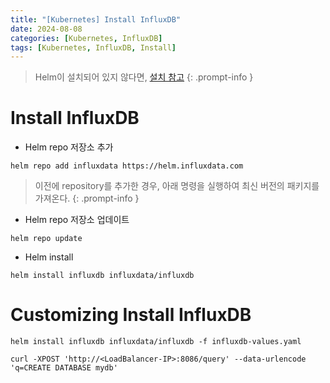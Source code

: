 ```yaml
---
title: "[Kubernetes] Install InfluxDB"
date: 2024-08-08
categories: [Kubernetes, InfluxDB]
tags: [Kubernetes, InfluxDB, Install]
---
```


> Helm이 설치되어 있지 않다면, [설치 참고](https://kyungryeol-yoon.github.io/posts/kubernetes-install-helm/)
{: .prompt-info }

# Install InfluxDB
- Helm repo 저장소 추가
```
helm repo add influxdata https://helm.influxdata.com
```
> 이전에 repository를 추가한 경우, 아래 명령을 실행하여 최신 버전의 패키지를 가져온다.
{: .prompt-info }

- Helm repo 저장소 업데이트
```
helm repo update
```

- Helm install
```
helm install influxdb influxdata/influxdb
```

# Customizing Install InfluxDB
```
helm install influxdb influxdata/influxdb -f influxdb-values.yaml
```


```
curl -XPOST 'http://<LoadBalancer-IP>:8086/query' --data-urlencode 'q=CREATE DATABASE mydb'
```